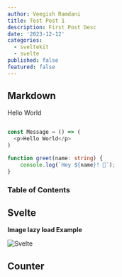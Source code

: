 ```yaml
---
author: Veegish Ramdani
title: Test Post 1
description: First Post Desc
date: '2023-12-12'
categories:
  - sveltekit
  - svelte
published: false
featured: false
---
```


<script>
  import Counter from './counter.svelte';
</script>

## Markdown

Hello World

```ts

const Message = () => (
  <p>Hello World</p>
)

function greet(name: string) {
	console.log(`Hey ${name}! 👋`);
}

```

### Table of Contents

## Svelte

**Image lazy load Example**

![Svelte](favicon.png)

## Counter

<Counter />

